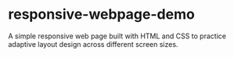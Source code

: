 # responsive-webpage-demo
A simple responsive web page built with HTML and CSS to practice adaptive layout design across different screen sizes.

